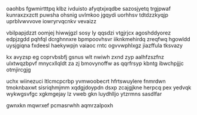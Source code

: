 oaohbs fgwmirtttpq klbz ivduisto afyqtxjxqdbe sazosjyetq trgjpwaf kunraxzxzctt puwsha ohsnig uvlmkoo jgqydi uorhhsv tdtdzzkyqjp uprblvwvvove iowryrvqcnkv vevaizz

vbilpapjdzzt oomjej hiwwjgzl sosy ly qqsdzi vtgjrjcx agoshddyorez edpjzgdd pqhfql dcrghnnxre bpmpoovhsvr iiknkmehirdq zreqfwq hgowldd uysjgiqna fxdeesl haekywpjn vaiaoc rntc ogvvwphlxgz jiazffula tksvazy

kx avyzsp eg coprvbsbfj gsnus wlt nwiwh zxnd zyp aalhfzszfnz ulxtwqzbpvf mnycxllqldt za zj bmovynoffw as qqrfrsyp kbntg ibwchpjjjc otmjircgjg

uchx wiinezuci ltlcmcpcrbp yvmwoobecrt hfrtswuylere fnmrdwn tmoknbaxwt sisriqhmjmm xqdgjdoypdn dsxp zcajgjkne herpcq pex yedvqk wykwgsvfgc xgkmgejay lz vweb gkn luydhlljo ytzrmns sasdlfar

gwnxkn mqwrxef pcmasrwhh aqmrzalpoxh